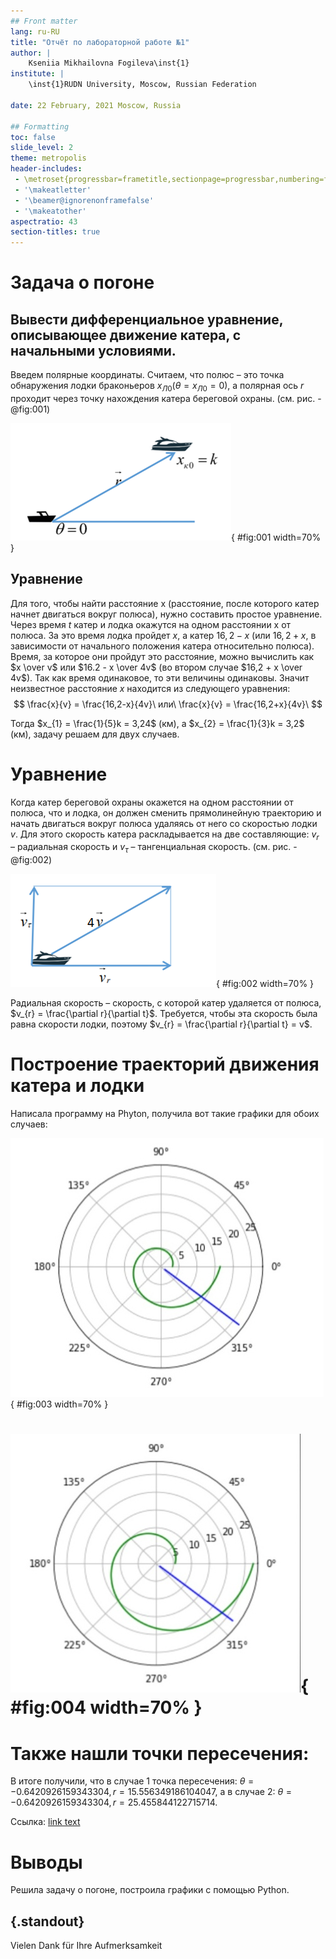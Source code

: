 ```yaml
---
## Front matter
lang: ru-RU
title: "Отчёт по лабораторной работе №1"
author: |
	Kseniia Mikhailovna Fogileva\inst{1}
institute: |
	\inst{1}RUDN University, Moscow, Russian Federation

date: 22 February, 2021 Moscow, Russia

## Formatting
toc: false
slide_level: 2
theme: metropolis
header-includes: 
 - \metroset{progressbar=frametitle,sectionpage=progressbar,numbering=fraction}
 - '\makeatletter'
 - '\beamer@ignorenonframefalse'
 - '\makeatother'
aspectratio: 43
section-titles: true
---
```


# **Задача о погоне**

## Вывести дифференциальное уравнение, описывающее движение катера, с начальными условиями.

Введем полярные координаты. Считаем, что полюс – это точка обнаружения лодки 
браконьеров $x_{Л0} (θ = x_{Л0} = 0)$, а полярная ось $r$ проходит через точку нахождения 
катера береговой охраны. (см. рис. -@fig:001)

![Положение катера и лодки в начальный момент времени](image/1.png){ #fig:001 width=70% }

## Уравнение

Для того, чтобы найти расстояние x (расстояние, после которого катер начнет двигаться 
вокруг полюса), нужно составить простое уравнение. Через время $t$ катер и лодка 
окажутся на одном расстоянии x от полюса. За это время лодка пройдет $x$, а катер $16,2 - x$ (или 
$16,2 + x$, в зависимости от начального положения катера относительно полюса). Время, за которое 
они пройдут это расстояние, можно вычислить как $x \over v$ или $16.2 - x \over 4v$ (во втором 
случае $16,2 + x \over 4v$). Так как время одинаковое, то эти величины одинаковы. Значит
неизвестное расстояние $x$ находится из следующего уравнения:
$$ \frac{x}{v} = \frac{16,2-x}{4v}\ или\ \frac{x}{v} = \frac{16,2+x}{4v}\ $$ 

Тогда $x_{1} = \frac{1}{5}k = 3,24$ (км), а $x_{2} = \frac{1}{3}k = 3,2$ (км), задачу решаем для двух случаев.

# Уравнение

Когда катер береговой охраны окажется на одном расстоянии от полюса, что и лодка, он 
должен сменить прямолинейную траекторию и начать двигаться вокруг полюса удаляясь от него со скоростью 
лодки $v$. Для этого скорость катера раскладывается на две составляющие: $v_{r}$ – радиальная скорость и 
$v_{τ}$ – тангенциальная скорость. (см. рис. -@fig:002)

![Разложение скорости катера на тангенциальную и радиальную составляющие](image/2.png){ #fig:002 width=70% }

Радиальная скорость – скорость, с которой катер удаляется от полюса, $v_{r} = \frac{\partial r}{\partial t}$. Требуется, 
чтобы эта скорость была равна скорости лодки, поэтому $v_{r} = \frac{\partial r}{\partial t} = v$.

# **Построение траекторий движения катера и лодки**

Написала программу на Phyton, получила вот такие графики для обоих случаев:

![Траектории движения катера и лодки. 1 случай](image/3.jpg){ #fig:003 width=70% }


# ![Траектории движения катера и лодки. 2 случай](image/4.jpg){ #fig:004 width=70% }


# Также нашли точки пересечения:

В итоге получили, что в случае 1 точка пересечения: $θ = -0.6420926159343304, r = 15.556349186104047$,
а в случае 2: $θ = -0.6420926159343304, r = 25.455844122715714$.

Ссылка: [link text](https://github.com/FogilevaKseniia)

# Выводы

Решила задачу о погоне, построила графики с помощью Python.

## {.standout}

Vielen Dank für Ihre Aufmerksamkeit